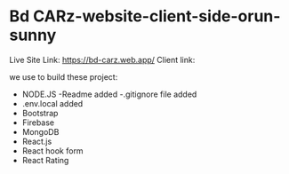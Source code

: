 # Bd CARz-website-client-side-orun-sunny

Live Site Link: https://bd-carz.web.app/
Client link:

we use to build these project:

- NODE.JS
  -Readme added
  -.gitignore file added
- .env.local added
- Bootstrap
- Firebase
- MongoDB
- React.js
- React hook form
- React Rating

